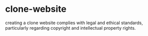 # clone-website
creating a clone website complies with legal and ethical standards, particularly regarding copyright and intellectual property rights.
